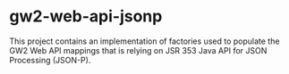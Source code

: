 # gw2-web-api-jsonp
This project contains an implementation of factories used to populate the GW2 Web API mappings that is relying on JSR 353 Java API for JSON Processing (JSON-P).
